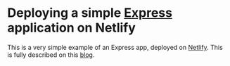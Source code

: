 # Deploying a simple [Express](https://expressjs.com/) application on Netlify

This is a very simple example of an Express app, deployed on [Netlify](https://www.netlify.com/). This is fully described on this [blog](https://reneluijk.netlify.com/blog/2020/01/21/deploy-express-netlify/).
